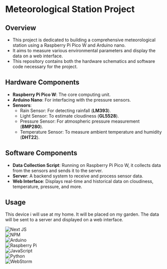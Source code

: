 # Meteorological Station Project
## Overview
- This project is dedicated to building a comprehensive meteorological station using a Raspberry Pi Pico W and Arduino nano. 
- It aims to measure various environmental parameters and display the data on a web interface. 
- This repository contains both the hardware schematics and software code necessary for the project.

## Hardware Components
- **Raspberry Pi Pico W**: The core computing unit.
- **Arduino Nano**: For interfacing with the pressure sensors.
- **Sensors**:
    - Rain Sensor: For detecting rainfall (**LM393**).
    - Light Sensor: To estimate cloudiness (**GL5528**).
    - Pressure Sensor: For atmospheric pressure measurement (**BMP280**).
    - Temperature Sensor: To measure ambient temperature and humidity (**DHT22**).
  
## Software Components
- **Data Collection Script**: Running on Raspberry Pi Pico W, it collects data from the sensors and sends it to the server.
- **Server**: A backend system to receive and process sensor data.
- **Web Interface**: Displays real-time and historical data on cloudiness, temperature, pressure, and more.

## Usage
This device i will use at my home. It will be placed on my garden. The data will be sent to a server and displayed on a web interface.

![Next JS](https://img.shields.io/badge/Next-black?style=for-the-badge&logo=next.js&logoColor=white)\
![NPM](https://img.shields.io/badge/NPM-%23CB3837.svg?style=for-the-badge&logo=npm&logoColor=white)\
![Arduino](https://img.shields.io/badge/-Arduino-00979D?style=for-the-badge&logo=Arduino&logoColor=white)\
![Raspberry Pi](https://img.shields.io/badge/-RaspberryPi-C51A4A?style=for-the-badge&logo=Raspberry-Pi)\
![JavaScript](https://img.shields.io/badge/javascript-%23323330.svg?style=for-the-badge&logo=javascript&logoColor=%23F7DF1E)\
![Python](https://img.shields.io/badge/python-3670A0?style=for-the-badge&logo=python&logoColor=ffdd54)\
![WebStorm](https://img.shields.io/badge/webstorm-143?style=for-the-badge&logo=webstorm&logoColor=white&color=black)